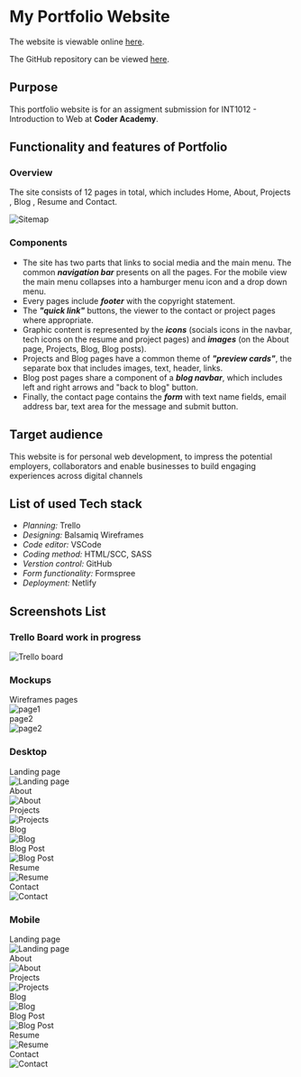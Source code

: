 # My Portfolio Website

The website is viewable online [here](https://khai-tun-28351020b.netlify.app/).

The GitHub repository can be viewed [here](https://github.com/khaingtt/portfolio).

## **Purpose**

This portfolio website is for an assigment submission for INT1012 - Introduction to Web at **Coder Academy**.</br>

## **Functionality and features of Portfolio**

### **Overview**

The site consists of 12 pages in total, which includes Home, About, Projects , Blog , Resume and Contact.

![Sitemap](./doc/screenshots/Sitemapoverview.png)

### **Components**

* The site has two parts that links to social media and the main menu. The common _**navigation bar**_  presents on all the pages. For the mobile view the main menu collapses into a hamburger menu icon and a drop down menu.
* Every pages include _**footer**_ with the copyright statement.
* The _**"quick link"**_ buttons, the viewer to the contact or project pages where appropriate.
* Graphic content is represented by the _**icons**_ (socials icons in the navbar, tech icons on the resume and project pages) and _**images**_ (on the About page, Projects, Blog, Blog posts).
* Projects and Blog pages have a common theme of _**"preview cards"**_, the separate box that includes images, text, header, links.
* Blog post pages share a component of a _**blog navbar**_, which includes left and right arrows and "back to blog" button.
* Finally, the contact page contains the _**form**_ with text name fields, email address bar, text area for the message and submit button.

## Target audience

This website is for personal web development, to impress the potential employers, collaborators and enable businesses to build engaging experiences across digital channels

## List of used Tech stack

* _Planning:_ Trello
* _Designing:_ Balsamiq Wireframes
* _Code editor:_ VSCode
* _Coding method:_ HTML/SCC, SASS
* _Verstion control:_ GitHub
* _Form functionality:_ Formspree
* _Deployment:_ Netlify

## Screenshots List

### Trello Board work in progress

![Trello board](./doc/screenshots/Trello.png)

### Mockups

Wireframes pages</br>
![page1](./doc/screenshots/wireframes/wireframescreen1.png)<br/>
page2</br>
![page2](./doc/screenshots/wireframes/wireframescreen2.png)</br>

### Desktop

Landing page</br>
![Landing page](./doc/screenshots/Homepage.png)</br>
About</br>
![About](./doc/screenshots/About.png)</br>
Projects</br>
![Projects](./doc/screenshots/Projects.png)</br>
Blog</br>
![Blog](./doc/screenshots/Blog.png)</br>
Blog Post</br>
![Blog Post](./doc/screenshots/Blog-scrolldown.png)</br>
Resume</br>
![Resume](./doc/screenshots/Resume.png)</br>
Contact</br>
![Contact](./doc/screenshots/Contact.png)</br>

### Mobile

Landing page</br>
![Landing page](./doc/screenshots/mobile/Homepage.png)</br>
About</br>
![About](./doc/screenshots/mobile/about.png)</br>
Projects</br>
![Projects](./doc/screenshots/mobile/projects.png)</br>
Blog</br>
![Blog](./doc/screenshots/mobile/blog.png)</br>
Blog Post</br>
![Blog Post](./doc/screenshots/mobile/blog-post.png)</br>
Resume</br>
![Resume](./doc/screenshots/mobile/resume.png)</br>
Contact</br>
![Contact](./doc/screenshots/mobile/contact.png)</br>
